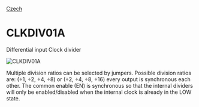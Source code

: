 
[Czech](./README.cs.md)
<!--- module --->
# CLKDIV01A
<!--- Emodule --->

<!--- subtitle --->Differential input Clock divider<!--- Esubtitle --->

![CLKDIV01A](/doc/img/CLKDIV01A_top_big.jpg)

<!--- description --->Multiple division ratios can be selected by jumpers. Possible division ratios are: (÷1, ÷2, ÷4, ÷8) or (÷2, ÷4, ÷8, ÷16) every output is synchronous each other. The common enable (EN) is synchronous so that the internal dividers will only be enabled/disabled when the internal clock is already in the LOW state.<!--- Edescription --->
            